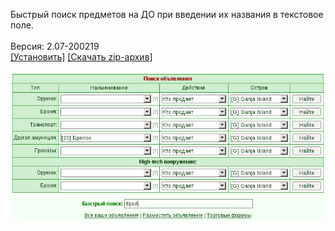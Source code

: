 Быстрый поиск предметов на ДО при введении их названия в текстовое поле.
<br>
<br>
Версия: 2.07-200219
<br>
[[Установить]](https://raw.githubusercontent.com/MyRequiem/comfortablePlayingInGW/master/separatedScripts/DoFilter/doFilter.user.js) [[Скачать zip-архив]](https://raw.githubusercontent.com/MyRequiem/comfortablePlayingInGW/master/separatedScripts/DoFilter/doFilter.user.js.zip)
<br>
<br>
![DoFilter](https://raw.githubusercontent.com/MyRequiem/comfortablePlayingInGW/master/imgs/DoFilter/screen.png)
<br>

